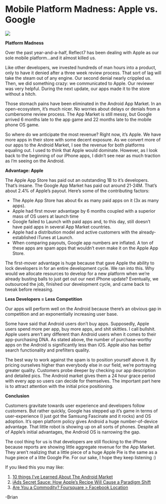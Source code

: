 <!--
id: 1131451546
link: http://loudjet.com/a/mobile-platform-madness-apple-vs-google
slug: mobile-platform-madness-apple-vs-google
date: Thu Sep 16 2010 05:56:47 GMT-0500 (CDT)
publish: 2010-09-016
tags: Android App Market, App Market, Apple App Store, iOS, Android, Mobile Platform, Revenue
-->


Mobile Platform Madness: Apple vs. Google
=========================================

![](http://media.tumblr.com/tumblr_l8u52r30X61qzbc4f.jpg)

**Platform Madness**

Over the past year-and-a-half, Reflect7 has been dealing with Apple as
our sole mobile platform…and it almost killed us.

Like other developers, we invested hundreds of man hours into a product,
only to have it denied after a three week review process. That sort of
lag will take the steam out of any engine. Our second denial nearly
crippled us. Then, we did something crazy: we communicated to Apple. Our
reviewer was very helpful. During the next update, our apps made it to
the store without a hitch.

Those stomach pains have been eliminated in the Android App Market. In
an open-ecosystem, it’s much nicer. No worries about delays or denials
from a cumbersome review process. The App Market is still messy, but
Google arrived 6 months late to the app game and 22 months late to the
mobile phone OS game.

So where do we anticipate the most revenue? Right now, it’s Apple. We
have more apps in their store with some decent exposure. As we convert
more of our apps to the Android Market, I see the revenue for both
platforms equaling out. I used to think that Apple would dominate.
However, as I look back to the beginning of our iPhone apps, I didn’t
see near as much traction as I’m seeing on the Android.

**Advantage: Apple**

The Apple App Store has paid out an outstanding 1B to it’s developers.
That’s insane. The Google App Market has paid out around 21-24M. That’s
about 2.4% of Apple’s payout. Here’s some of the contributing factors: 

-   The Apple App Store has about 6x as many paid apps on it (3x as many
    apps). 
-   Apple had first mover advantage by 6 months coupled with a superior
    mass of OS users at launch time
-   Google failed to Launch with paid apps and, to this day, still
    doesn’t have paid apps in several App Market countries.
-   Apple had a distribution model and active customers with the
    already-established iTunes at Launch.
-   When comparing payouts, Google app numbers are inflated. A ton of
    these apps are spam apps that wouldn’t even make it on the Apple App
    Store.

The first-mover advantage is huge because that gave Apple the ability to
lock developers in for an entire development cycle. We ran into this.
Why would we allocate resources to develop for a new platform when we’re
already busting balls to just get out our next iPhone update?
Eventually, we outsourced the job, finished our development cycle, and
came back to tweak before releasing.

**Less Developers = Less Competition**

Our apps will perform well on the Android because there’s an obvious gap
in competition and an exponentially increasing user base.

Some have said that Android users don’t buy apps. Supposedly, Apple
users spend more per app, buy more apps, and shit skittles. I call
bullshit. Apple users aren’t any different than Android users when it
comes to their app-purchasing DNA. As stated above, the number of
purchase-worthy apps on the Android is significantly less than iOS.
Apple also has better search functionality and prefilters quality.

The best way to work against the spam is to position yourself above it.
By pricing ourselves higher than everybody else in our field, we’re
portraying greater quality. Customers probe deeper by checking our app
description and detailed pics. The Android market gives them a 24 hour
grace period with every app so users can decide for themselves. The
important part here is to attract attention with the initial price
positioning.

**Conclusion**

Customers gravitate towards user experience and developers follow
customers. But rather quickly, Google has stepped up it’s game in terms
of user-experience (I just got the Samsung Fascinate and it rocks) and
OS adoption. It’s open platform policy gives Android a huge
number-of-device advantage. That little robot is showing up on all sorts
of phones. Despite all of Apple’s initial advantages, the Android OS is
narrowing the gap.

The cool thing for us is that developers are still flocking to the
iPhone because reports are showing little aggregate revenue for the App
Market. They aren’t realizing that a little piece of a huge Apple Pie is
the same as a huge piece of a litte Google Pie. For our sake, I hope
they keep listening :)

If you liked this you may like:

1.  [10 things I’ve Learned About The Android
    Market](http://loudjet.com/a/10-things-ive-learned-about-the-android-market "10 things I've Learned About The Android Market")
2.  [iAds Secret Sauce: How Apple’s Recipe Will Cause a Paradigm
    Shift](http://loudjet.com/a/iads-secret-sauce-how-apples-recipe-will-cause-a "iAds Secret Sauce: How Apple's Recipe Will Cause a Paradigm Shift")
3.  [Are You a Commodity? Foursquare \> Facebook
    Location](http://loudjet.com/a/are-you-a-commodity-foursquare-facebook-location "Are You a Commodity? Foursquare > Facebook Location")

-Brian


